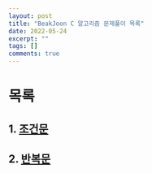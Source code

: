 ```yaml
---
layout: post
title: "BeakJoon C 알고리즘 문제풀이 목록"
date: 2022-05-24
excerpt: ""
tags: []
comments: true
---
```


# 목록

## 1. [조건문](https://glydokid.github.io//BeakJoon-C-Conditional)
## 2. [반복문](https://glydokid.github.io//BeakJoon-C-loop)